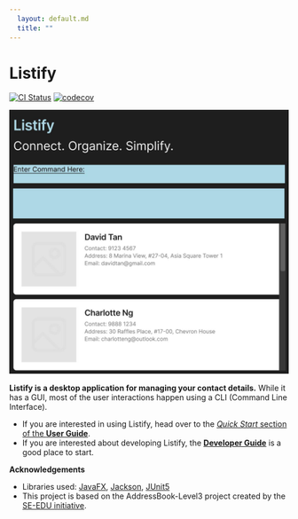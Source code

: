 ```yaml
---
  layout: default.md
  title: ""
---
```


# Listify

[![CI Status](https://github.com/AY2425S2-CS2103-F09-3/tp/workflows/Java%20CI/badge.svg)](https://github.com/AY2425S2-CS2103-F09-3/tp/actions)
[![codecov](https://codecov.io/gh/AY2425S2-CS2103-F09-3/tp/graph/badge.svg?token=4XWSG46LRB)](https://app.codecov.io/gh/AY2425S2-CS2103-F09-3/tp)

![Ui](images/Ui.png)

**Listify is a desktop application for managing your contact details.** While it has a GUI, most of the user interactions happen using a CLI (Command Line Interface).

* If you are interested in using Listify, head over to the [_Quick Start_ section of the **User Guide**](UserGuide.html#quick-start).
* If you are interested about developing Listify, the [**Developer Guide**](DeveloperGuide.html) is a good place to start.


**Acknowledgements**

* Libraries used: [JavaFX](https://openjfx.io/), [Jackson](https://github.com/FasterXML/jackson), [JUnit5](https://github.com/junit-team/junit5)
* This project is based on the AddressBook-Level3 project created by the [SE-EDU initiative](https://se-education.org).
